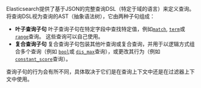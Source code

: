 Elasticsearch提供了基于JSON的完整查询DSL（特定于域的语言）来定义查询。 将查询DSL视为查询的AST（抽象语法树），它由两种子句组成：

- **叶子查询子句**
  叶子查询子句在特定字段中查找特定值，例如[`match`](https://www.elastic.co/guide/en/elasticsearch/reference/7.6/query-dsl-match-query.html), [`term`](https://www.elastic.co/guide/en/elasticsearch/reference/7.6/query-dsl-term-query.html)或[`range`](https://www.elastic.co/guide/en/elasticsearch/reference/7.6/query-dsl-range-query.html)查询。 这些查询可以自己使用。
- **复合查询子句**
  复合查询子句包装其他叶查询或复合查询，并用于以逻辑方式组合多个查询（例如 [`bool`](https://www.elastic.co/guide/en/elasticsearch/reference/7.6/query-dsl-bool-query.html)或 [`dis_max`](https://www.elastic.co/guide/en/elasticsearch/reference/7.6/query-dsl-dis-max-query.html)查询），或更改其行为（例如 [`constant_score`](https://www.elastic.co/guide/en/elasticsearch/reference/7.6/query-dsl-constant-score-query.html)查询）。



查询子句的行为会有所不同，具体取决于它们是在查询上下文中还是在过滤器上下文中使用。






